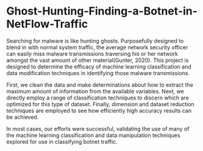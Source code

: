 # Ghost-Hunting-Finding-a-Botnet-in-NetFlow-Traffic
Searching for malware is like hunting ghosts.  Purposefully designed to blend in with normal system traffic, the average network security officer can easily miss malware transmissions traversing his or her network amongst the vast amount of other material(Gunter, 2020). 
This project is designed to determine the efficacy of machine learning classification and data modification techniques in identifying those malware transmissions.  

First, we clean the data and make determinations about how to extract the maximum amount of information from the available variables.  Next, we directly employ a range of classification techniques to discern which are optimized for this type of dataset.  Finally, dimension and dataset reduction techniques are employed to see how efficiently high accuracy results can be achieved.  

In most cases, our efforts were successful, validating the use of many of the machine learning classification and data manipulation techniques explored for use in classifying botnet traffic.  
